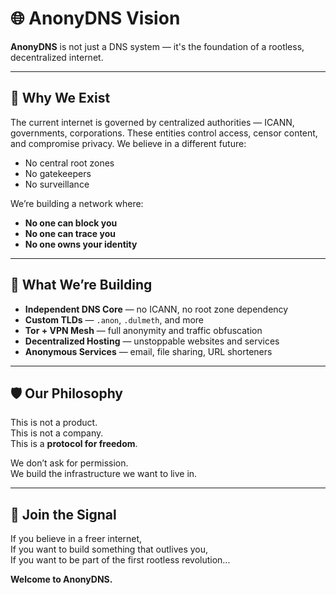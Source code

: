 # 🌐 AnonyDNS Vision

**AnonyDNS** is not just a DNS system — it's the foundation of a rootless, decentralized internet.

---

## 🚀 Why We Exist

The current internet is governed by centralized authorities — ICANN, governments, corporations. These entities control access, censor content, and compromise privacy. We believe in a different future:

- No central root zones
- No gatekeepers
- No surveillance

We’re building a network where:

- **No one can block you**
- **No one can trace you**
- **No one owns your identity**

---

## 🧱 What We’re Building

- **Independent DNS Core** — no ICANN, no root zone dependency  
- **Custom TLDs** — `.anon`, `.dulmeth`, and more  
- **Tor + VPN Mesh** — full anonymity and traffic obfuscation  
- **Decentralized Hosting** — unstoppable websites and services  
- **Anonymous Services** — email, file sharing, URL shorteners

---

## 🛡️ Our Philosophy

This is not a product.  
This is not a company.  
This is a **protocol for freedom**.

We don’t ask for permission.  
We build the infrastructure we want to live in.

---

## 🧠 Join the Signal

If you believe in a freer internet,  
If you want to build something that outlives you,  
If you want to be part of the first rootless revolution...

**Welcome to AnonyDNS.**

